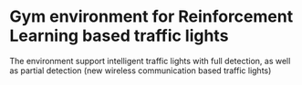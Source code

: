 # Gym environment for Reinforcement Learning based traffic lights
The environment support intelligent traffic lights with full detection, as well as
partial detection (new wireless communication based traffic lights)
